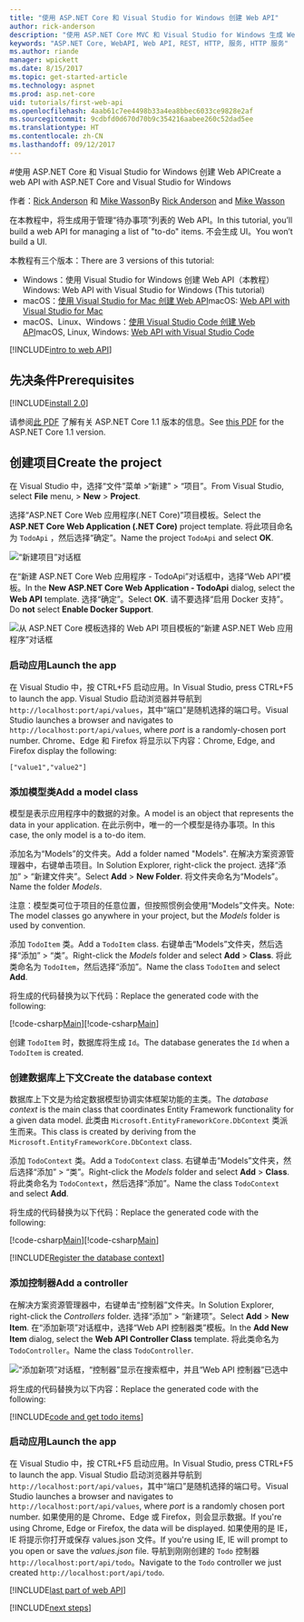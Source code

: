 ```yaml
---
title: "使用 ASP.NET Core 和 Visual Studio for Windows 创建 Web API"
author: rick-anderson
description: "使用 ASP.NET Core MVC 和 Visual Studio for Windows 生成 Web API"
keywords: "ASP.NET Core, WebAPI, Web API, REST, HTTP, 服务, HTTP 服务"
ms.author: riande
manager: wpickett
ms.date: 8/15/2017
ms.topic: get-started-article
ms.technology: aspnet
ms.prod: asp.net-core
uid: tutorials/first-web-api
ms.openlocfilehash: 4aab61c7ee4498b33a4ea8bbec6033ce9828e2af
ms.sourcegitcommit: 9cdbfd0d670d70b9c354216aabee260c52dad5ee
ms.translationtype: HT
ms.contentlocale: zh-CN
ms.lasthandoff: 09/12/2017
---
```

#<a name="create-a-web-api-with-aspnet-core-and-visual-studio-for-windows"></a><span data-ttu-id="d7864-104">使用 ASP.NET Core 和 Visual Studio for Windows 创建 Web API</span><span class="sxs-lookup"><span data-stu-id="d7864-104">Create a web API with ASP.NET Core and Visual Studio for Windows</span></span>

<span data-ttu-id="d7864-105">作者：[Rick Anderson](https://twitter.com/RickAndMSFT) 和 [Mike Wasson](https://github.com/mikewasson)</span><span class="sxs-lookup"><span data-stu-id="d7864-105">By [Rick Anderson](https://twitter.com/RickAndMSFT) and [Mike Wasson](https://github.com/mikewasson)</span></span>

<span data-ttu-id="d7864-106">在本教程中，将生成用于管理“待办事项”列表的 Web API。</span><span class="sxs-lookup"><span data-stu-id="d7864-106">In this tutorial, you’ll build a web API for managing a list of "to-do" items.</span></span> <span data-ttu-id="d7864-107">不会生成 UI。</span><span class="sxs-lookup"><span data-stu-id="d7864-107">You won’t build a UI.</span></span>

<span data-ttu-id="d7864-108">本教程有三个版本：</span><span class="sxs-lookup"><span data-stu-id="d7864-108">There are 3 versions of this tutorial:</span></span>

* <span data-ttu-id="d7864-109">Windows：使用 Visual Studio for Windows 创建 Web API（本教程）</span><span class="sxs-lookup"><span data-stu-id="d7864-109">Windows: Web API with Visual Studio for Windows (This tutorial)</span></span>
* <span data-ttu-id="d7864-110">macOS：[使用 Visual Studio for Mac 创建 Web API](xref:tutorials/first-web-api-mac)</span><span class="sxs-lookup"><span data-stu-id="d7864-110">macOS: [Web API with Visual Studio for Mac](xref:tutorials/first-web-api-mac)</span></span>
* <span data-ttu-id="d7864-111">macOS、Linux、Windows：[使用 Visual Studio Code 创建 Web API](xref:tutorials/web-api-vsc)</span><span class="sxs-lookup"><span data-stu-id="d7864-111">macOS, Linux, Windows: [Web API with Visual Studio Code](xref:tutorials/web-api-vsc)</span></span>

<!-- WARNING: The code AND images in this doc are used by uid: tutorials/web-api-vsc, tutorials/first-web-api-mac and tutorials/first-web-api. If you change any code/images in this tutorial, update uid: tutorials/web-api-vsc -->

[!INCLUDE[intro to web API](../includes/webApi/intro.md)]

## <a name="prerequisites"></a><span data-ttu-id="d7864-112">先决条件</span><span class="sxs-lookup"><span data-stu-id="d7864-112">Prerequisites</span></span>

[!INCLUDE[install 2.0](../includes/install2.0.md)]

<span data-ttu-id="d7864-113">请参阅[此 PDF](https://github.com/aspnet/Docs/blob/master/aspnetcore/tutorials/first-web-api/_static/_webAPI.pdf) 了解有关 ASP.NET Core 1.1 版本的信息。</span><span class="sxs-lookup"><span data-stu-id="d7864-113">See [this PDF](https://github.com/aspnet/Docs/blob/master/aspnetcore/tutorials/first-web-api/_static/_webAPI.pdf) for the ASP.NET Core 1.1 version.</span></span>

## <a name="create-the-project"></a><span data-ttu-id="d7864-114">创建项目</span><span class="sxs-lookup"><span data-stu-id="d7864-114">Create the project</span></span>

<span data-ttu-id="d7864-115">在 Visual Studio 中，选择“文件”菜单 >“新建” > “项目”。</span><span class="sxs-lookup"><span data-stu-id="d7864-115">From Visual Studio, select **File** menu, > **New** > **Project**.</span></span>

<span data-ttu-id="d7864-116">选择“ASP.NET Core Web 应用程序(.NET Core)”项目模板。</span><span class="sxs-lookup"><span data-stu-id="d7864-116">Select the **ASP.NET Core Web Application (.NET Core)** project template.</span></span> <span data-ttu-id="d7864-117">将此项目命名为 `TodoApi` ，然后选择“确定”。</span><span class="sxs-lookup"><span data-stu-id="d7864-117">Name the project `TodoApi` and select **OK**.</span></span>

![“新建项目”对话框](first-web-api/_static/new-project.png)

<span data-ttu-id="d7864-119">在“新建 ASP.NET Core Web 应用程序 - TodoApi”对话框中，选择“Web API”模板。</span><span class="sxs-lookup"><span data-stu-id="d7864-119">In the **New ASP.NET Core Web Application - TodoApi** dialog, select the **Web API** template.</span></span> <span data-ttu-id="d7864-120">选择“确定”。</span><span class="sxs-lookup"><span data-stu-id="d7864-120">Select **OK**.</span></span> <span data-ttu-id="d7864-121">请不要选择“启用 Docker 支持”。</span><span class="sxs-lookup"><span data-stu-id="d7864-121">Do **not** select **Enable Docker Support**.</span></span>

![从 ASP.NET Core 模板选择的 Web API 项目模板的“新建 ASP.NET Web 应用程序”对话框](first-web-api/_static/web-api-project.png)

### <a name="launch-the-app"></a><span data-ttu-id="d7864-123">启动应用</span><span class="sxs-lookup"><span data-stu-id="d7864-123">Launch the app</span></span>

<span data-ttu-id="d7864-124">在 Visual Studio 中，按 CTRL+F5 启动应用。</span><span class="sxs-lookup"><span data-stu-id="d7864-124">In Visual Studio, press CTRL+F5 to launch the app.</span></span> <span data-ttu-id="d7864-125">Visual Studio 启动浏览器并导航到 `http://localhost:port/api/values`，其中“端口”是随机选择的端口号。</span><span class="sxs-lookup"><span data-stu-id="d7864-125">Visual Studio launches a browser and navigates to `http://localhost:port/api/values`, where *port* is a randomly-chosen port number.</span></span> <span data-ttu-id="d7864-126">Chrome、Edge 和 Firefox 将显示以下内容：</span><span class="sxs-lookup"><span data-stu-id="d7864-126">Chrome, Edge, and Firefox display the following:</span></span>

```
["value1","value2"]
``` 

### <a name="add-a-model-class"></a><span data-ttu-id="d7864-127">添加模型类</span><span class="sxs-lookup"><span data-stu-id="d7864-127">Add a model class</span></span>

<span data-ttu-id="d7864-128">模型是表示应用程序中的数据的对象。</span><span class="sxs-lookup"><span data-stu-id="d7864-128">A model is an object that represents the data in your application.</span></span> <span data-ttu-id="d7864-129">在此示例中，唯一的一个模型是待办事项。</span><span class="sxs-lookup"><span data-stu-id="d7864-129">In this case, the only model is a to-do item.</span></span>

<span data-ttu-id="d7864-130">添加名为“Models”的文件夹。</span><span class="sxs-lookup"><span data-stu-id="d7864-130">Add a folder named "Models".</span></span> <span data-ttu-id="d7864-131">在解决方案资源管理器中，右键单击项目。</span><span class="sxs-lookup"><span data-stu-id="d7864-131">In Solution Explorer, right-click the project.</span></span> <span data-ttu-id="d7864-132">选择“添加” > “新建文件夹”。</span><span class="sxs-lookup"><span data-stu-id="d7864-132">Select **Add** > **New Folder**.</span></span> <span data-ttu-id="d7864-133">将文件夹命名为“Models”。</span><span class="sxs-lookup"><span data-stu-id="d7864-133">Name the folder *Models*.</span></span>

<span data-ttu-id="d7864-134">注意：模型类可位于项目的任意位置，但按照惯例会使用“Models”文件夹。</span><span class="sxs-lookup"><span data-stu-id="d7864-134">Note: The model classes go anywhere in your project, but the *Models* folder is used by convention.</span></span>

<span data-ttu-id="d7864-135">添加 `TodoItem` 类。</span><span class="sxs-lookup"><span data-stu-id="d7864-135">Add a `TodoItem` class.</span></span> <span data-ttu-id="d7864-136">右键单击“Models”文件夹，然后选择“添加” > “类”。</span><span class="sxs-lookup"><span data-stu-id="d7864-136">Right-click the *Models* folder and select **Add** > **Class**.</span></span> <span data-ttu-id="d7864-137">将此类命名为 `TodoItem`，然后选择“添加”。</span><span class="sxs-lookup"><span data-stu-id="d7864-137">Name the class `TodoItem` and select **Add**.</span></span>

<span data-ttu-id="d7864-138">将生成的代码替换为以下代码：</span><span class="sxs-lookup"><span data-stu-id="d7864-138">Replace the generated code with the following:</span></span>

<span data-ttu-id="d7864-139">[!code-csharp[Main](first-web-api/sample/TodoApi/Models/TodoItem.cs)]</span><span class="sxs-lookup"><span data-stu-id="d7864-139">[!code-csharp[Main](first-web-api/sample/TodoApi/Models/TodoItem.cs)]</span></span>

<span data-ttu-id="d7864-140">创建 `TodoItem` 时，数据库将生成 `Id`。</span><span class="sxs-lookup"><span data-stu-id="d7864-140">The database generates the `Id` when a `TodoItem` is created.</span></span>

### <a name="create-the-database-context"></a><span data-ttu-id="d7864-141">创建数据库上下文</span><span class="sxs-lookup"><span data-stu-id="d7864-141">Create the database context</span></span>

<span data-ttu-id="d7864-142">数据库上下文是为给定数据模型协调实体框架功能的主类。</span><span class="sxs-lookup"><span data-stu-id="d7864-142">The *database context* is the main class that coordinates Entity Framework functionality for a given data model.</span></span> <span data-ttu-id="d7864-143">此类由 `Microsoft.EntityFrameworkCore.DbContext` 类派生而来。</span><span class="sxs-lookup"><span data-stu-id="d7864-143">This class is created by deriving from the `Microsoft.EntityFrameworkCore.DbContext` class.</span></span>

<span data-ttu-id="d7864-144">添加 `TodoContext` 类。</span><span class="sxs-lookup"><span data-stu-id="d7864-144">Add a `TodoContext` class.</span></span> <span data-ttu-id="d7864-145">右键单击“Models”文件夹，然后选择“添加” > “类”。</span><span class="sxs-lookup"><span data-stu-id="d7864-145">Right-click the *Models* folder and select **Add** > **Class**.</span></span> <span data-ttu-id="d7864-146">将此类命名为 `TodoContext`，然后选择“添加”。</span><span class="sxs-lookup"><span data-stu-id="d7864-146">Name the class `TodoContext` and select **Add**.</span></span>

<span data-ttu-id="d7864-147">将生成的代码替换为以下代码：</span><span class="sxs-lookup"><span data-stu-id="d7864-147">Replace the generated code with the following:</span></span>

<span data-ttu-id="d7864-148">[!code-csharp[Main](first-web-api/sample/TodoApi/Models/TodoContext.cs)]</span><span class="sxs-lookup"><span data-stu-id="d7864-148">[!code-csharp[Main](first-web-api/sample/TodoApi/Models/TodoContext.cs)]</span></span>

[!INCLUDE[Register the database context](../includes/webApi/register_dbContext.md)]

### <a name="add-a-controller"></a><span data-ttu-id="d7864-149">添加控制器</span><span class="sxs-lookup"><span data-stu-id="d7864-149">Add a controller</span></span>

<span data-ttu-id="d7864-150">在解决方案资源管理器中，右键单击“控制器”文件夹。</span><span class="sxs-lookup"><span data-stu-id="d7864-150">In Solution Explorer, right-click the *Controllers* folder.</span></span> <span data-ttu-id="d7864-151">选择“添加” > “新建项”。</span><span class="sxs-lookup"><span data-stu-id="d7864-151">Select **Add** > **New Item**.</span></span> <span data-ttu-id="d7864-152">在“添加新项”对话框中，选择“Web API 控制器类”模板。</span><span class="sxs-lookup"><span data-stu-id="d7864-152">In the **Add New Item** dialog, select the **Web  API Controller Class** template.</span></span> <span data-ttu-id="d7864-153">将此类命名为 `TodoController`。</span><span class="sxs-lookup"><span data-stu-id="d7864-153">Name the class `TodoController`.</span></span>

![“添加新项”对话框，“控制器”显示在搜索框中，并且“Web API 控制器”已选中](first-web-api/_static/new_controller.png)

<span data-ttu-id="d7864-155">将生成的代码替换为以下内容：</span><span class="sxs-lookup"><span data-stu-id="d7864-155">Replace the generated code with the following:</span></span>

[!INCLUDE[code and get todo items](../includes/webApi/getTodoItems.md)]
  
### <a name="launch-the-app"></a><span data-ttu-id="d7864-156">启动应用</span><span class="sxs-lookup"><span data-stu-id="d7864-156">Launch the app</span></span>

<span data-ttu-id="d7864-157">在 Visual Studio 中，按 CTRL+F5 启动应用。</span><span class="sxs-lookup"><span data-stu-id="d7864-157">In Visual Studio, press CTRL+F5 to launch the app.</span></span> <span data-ttu-id="d7864-158">Visual Studio 启动浏览器并导航到 `http://localhost:port/api/values`，其中“端口”是随机选择的端口号。</span><span class="sxs-lookup"><span data-stu-id="d7864-158">Visual Studio launches a browser and navigates to `http://localhost:port/api/values`, where *port* is a randomly chosen port number.</span></span> <span data-ttu-id="d7864-159">如果使用的是 Chrome、Edge 或 Firefox，则会显示数据。</span><span class="sxs-lookup"><span data-stu-id="d7864-159">If you're using Chrome, Edge or Firefox, the data will be displayed.</span></span> <span data-ttu-id="d7864-160">如果使用的是 IE，IE 将提示你打开或保存 values.json 文件。</span><span class="sxs-lookup"><span data-stu-id="d7864-160">If you're using IE, IE will prompt to you open or save the *values.json* file.</span></span> <span data-ttu-id="d7864-161">导航到刚刚创建的 `Todo` 控制器 `http://localhost:port/api/todo`。</span><span class="sxs-lookup"><span data-stu-id="d7864-161">Navigate to the `Todo` controller we just created `http://localhost:port/api/todo`.</span></span>

[!INCLUDE[last part of web API](../includes/webApi/end.md)]

[!INCLUDE[next steps](../includes/webApi/next.md)]

